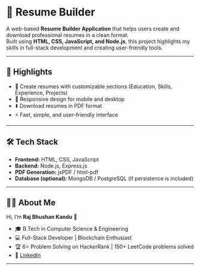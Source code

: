 # 📄 Resume Builder  

A web-based **Resume Builder Application** that helps users create and download professional resumes in a clean format.  
Built using **HTML, CSS, JavaScript, and Node.js**, this project highlights my skills in full-stack development and creating user-friendly tools.  

---

## 🚀 Highlights  
- 📝 Create resumes with customizable sections (Education, Skills, Experience, Projects)  
- 🎨 Responsive design for mobile and desktop  
- ⬇️ Download resumes in PDF format  
- ⚡ Fast, simple, and user-friendly interface  

---

## 🛠 Tech Stack  
- **Frontend:** HTML, CSS, JavaScript  
- **Backend:** Node.js, Express.js  
- **PDF Generation:** jsPDF / html-pdf  
- **Database (optional):** MongoDB / PostgreSQL (if persistence is included)  

---


## 👨‍💻 About Me  
Hi, I’m **Raj Bhushan Kandu** 👋  
- 🎓 B.Tech in Computer Science & Engineering  
- 💻 Full-Stack Developer | Blockchain Enthusiast  
- 🏆 6⭐ Problem Solving on HackerRank | 150+ LeetCode problems solved  
- 🔗 [LinkedIn](https://www.linkedin.com/in/raj-bhushan-489632265/)
---

 
